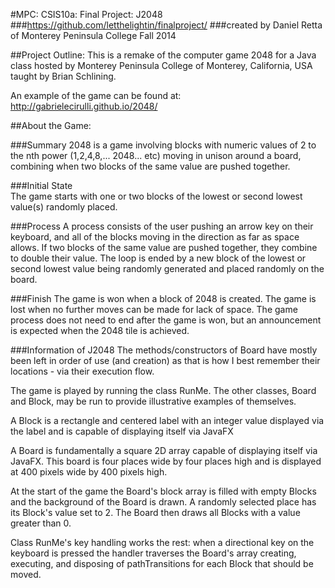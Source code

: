 #MPC: CSIS10a: Final Project: J2048
###https://github.com/letthelightin/finalproject/
###created by Daniel Retta of Monterey Peninsula College Fall 2014

##Project Outline:
This is a remake of the computer game 2048 for a Java class hosted by
Monterey Peninsula College of Monterey, California, USA taught by
Brian Schlining.

An example of the game can be found at:
http://gabrielecirulli.github.io/2048/

##About the Game:

###Summary
2048 is a game involving blocks with numeric values of 2 to the nth 
power (1,2,4,8,... 2048... etc) moving in unison around a board, 
combining when two blocks of the same value are pushed together.

###Initial State  
The game starts with one or two blocks of the lowest or second
lowest value(s) randomly placed.

###Process
A process consists of the user pushing an arrow key on their keyboard,
and all of the blocks moving in the direction as far as space allows.
If two blocks of the same value are pushed together, they combine to 
double their value. The loop is ended by a new block of the lowest or 
second lowest value being randomly generated and placed randomly on 
the board.

###Finish
The game is won when a block of 2048 is created. The game is lost when 
no further moves can be made for lack of space. The game process does 
not need to end after the game is won, but an announcement is expected
when the 2048 tile is achieved.

###Information of J2048
The methods/constructors of Board have mostly been left in order of use 
(and creation) as that is how I best remember their locations - via their 
execution flow.

The game is played by running the class RunMe. The other classes, Board 
and Block, may be run to provide illustrative examples of themselves.

A Block is a rectangle and centered label with an integer value displayed
via the label and is capable of displaying itself via JavaFX

A Board is fundamentally a square 2D array capable of displaying itself 
via JavaFX. This board is four places wide by four places high and 
is displayed at 400 pixels wide by 400 pixels high.

At the start of the game the Board's block array is filled with empty Blocks
and the background of the Board is drawn. A randomly selected place has its 
Block's value set to 2. The Board then draws all Blocks with a value greater 
than 0.

Class RunMe's key handling works the rest: when a directional key on the 
keyboard is pressed the handler traverses the Board's array creating, 
executing, and  disposing of pathTransitions for each Block that should be 
moved.